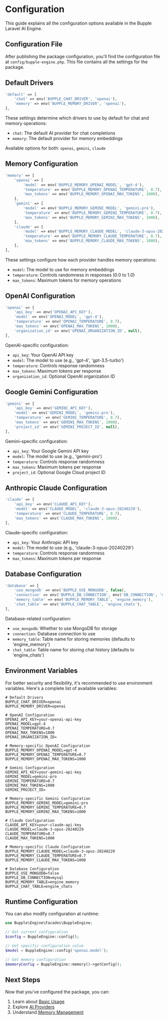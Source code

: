 # Configuration

This guide explains all the configuration options available in the Bupple Laravel AI Engine.

## Configuration File

After publishing the package configuration, you'll find the configuration file at `config/bupple-engine.php`. This file contains all the settings for the package.

## Default Drivers

```php
'default' => [
    'chat' => env('BUPPLE_CHAT_DRIVER', 'openai'),
    'memory' => env('BUPPLE_MEMORY_DRIVER', 'openai'),
],
```

These settings determine which drivers to use by default for chat and memory operations:
- `chat`: The default AI provider for chat completions
- `memory`: The default provider for memory embeddings

Available options for both: `openai`, `gemini`, `claude`

## Memory Configuration

```php
'memory' => [
    'openai' => [
        'model' => env('BUPPLE_MEMORY_OPENAI_MODEL', 'gpt-4'),
        'temperature' => env('BUPPLE_MEMORY_OPENAI_TEMPERATURE', 0.7),
        'max_tokens' => env('BUPPLE_MEMORY_OPENAI_MAX_TOKENS', 1000),
    ],
    'gemini' => [
        'model' => env('BUPPLE_MEMORY_GEMINI_MODEL', 'gemini-pro'),
        'temperature' => env('BUPPLE_MEMORY_GEMINI_TEMPERATURE', 0.7),
        'max_tokens' => env('BUPPLE_MEMORY_GEMINI_MAX_TOKENS', 1000),
    ],
    'claude' => [
        'model' => env('BUPPLE_MEMORY_CLAUDE_MODEL', 'claude-3-opus-20240229'),
        'temperature' => env('BUPPLE_MEMORY_CLAUDE_TEMPERATURE', 0.7),
        'max_tokens' => env('BUPPLE_MEMORY_CLAUDE_MAX_TOKENS', 1000),
    ],
],
```

These settings configure how each provider handles memory operations:
- `model`: The model to use for memory embeddings
- `temperature`: Controls randomness in responses (0.0 to 1.0)
- `max_tokens`: Maximum tokens for memory operations

## OpenAI Configuration

```php
'openai' => [
    'api_key' => env('OPENAI_API_KEY'),
    'model' => env('OPENAI_MODEL', 'gpt-4'),
    'temperature' => env('OPENAI_TEMPERATURE', 0.7),
    'max_tokens' => env('OPENAI_MAX_TOKENS', 1000),
    'organization_id' => env('OPENAI_ORGANIZATION_ID', null),
],
```

OpenAI-specific configuration:
- `api_key`: Your OpenAI API key
- `model`: The model to use (e.g., 'gpt-4', 'gpt-3.5-turbo')
- `temperature`: Controls response randomness
- `max_tokens`: Maximum tokens per response
- `organization_id`: Optional OpenAI organization ID

## Google Gemini Configuration

```php
'gemini' => [
    'api_key' => env('GEMINI_API_KEY'),
    'model' => env('GEMINI_MODEL', 'gemini-pro'),
    'temperature' => env('GEMINI_TEMPERATURE', 0.7),
    'max_tokens' => env('GEMINI_MAX_TOKENS', 1000),
    'project_id' => env('GEMINI_PROJECT_ID', null),
],
```

Gemini-specific configuration:
- `api_key`: Your Google Gemini API key
- `model`: The model to use (e.g., 'gemini-pro')
- `temperature`: Controls response randomness
- `max_tokens`: Maximum tokens per response
- `project_id`: Optional Google Cloud project ID

## Anthropic Claude Configuration

```php
'claude' => [
    'api_key' => env('CLAUDE_API_KEY'),
    'model' => env('CLAUDE_MODEL', 'claude-3-opus-20240229'),
    'temperature' => env('CLAUDE_TEMPERATURE', 0.7),
    'max_tokens' => env('CLAUDE_MAX_TOKENS', 1000),
],
```

Claude-specific configuration:
- `api_key`: Your Anthropic API key
- `model`: The model to use (e.g., 'claude-3-opus-20240229')
- `temperature`: Controls response randomness
- `max_tokens`: Maximum tokens per response

## Database Configuration

```php
'database' => [
    'use_mongodb' => env('BUPPLE_USE_MONGODB', false),
    'connection' => env('BUPPLE_DB_CONNECTION', env('DB_CONNECTION', 'mysql')),
    'memory_table' => env('BUPPLE_MEMORY_TABLE', 'engine_memory'),
    'chat_table' => env('BUPPLE_CHAT_TABLE', 'engine_chats'),
],
```

Database-related configuration:
- `use_mongodb`: Whether to use MongoDB for storage
- `connection`: Database connection to use
- `memory_table`: Table name for storing memories (defaults to 'engine_memory')
- `chat_table`: Table name for storing chat history (defaults to 'engine_chats')

## Environment Variables

For better security and flexibility, it's recommended to use environment variables. Here's a complete list of available variables:

```env
# Default Drivers
BUPPLE_CHAT_DRIVER=openai
BUPPLE_MEMORY_DRIVER=openai

# OpenAI Configuration
OPENAI_API_KEY=your-openai-api-key
OPENAI_MODEL=gpt-4
OPENAI_TEMPERATURE=0.7
OPENAI_MAX_TOKENS=1000
OPENAI_ORGANIZATION_ID=

# Memory-specific OpenAI Configuration
BUPPLE_MEMORY_OPENAI_MODEL=gpt-4
BUPPLE_MEMORY_OPENAI_TEMPERATURE=0.7
BUPPLE_MEMORY_OPENAI_MAX_TOKENS=1000

# Gemini Configuration
GEMINI_API_KEY=your-gemini-api-key
GEMINI_MODEL=gemini-pro
GEMINI_TEMPERATURE=0.7
GEMINI_MAX_TOKENS=1000
GEMINI_PROJECT_ID=

# Memory-specific Gemini Configuration
BUPPLE_MEMORY_GEMINI_MODEL=gemini-pro
BUPPLE_MEMORY_GEMINI_TEMPERATURE=0.7
BUPPLE_MEMORY_GEMINI_MAX_TOKENS=1000

# Claude Configuration
CLAUDE_API_KEY=your-claude-api-key
CLAUDE_MODEL=claude-3-opus-20240229
CLAUDE_TEMPERATURE=0.7
CLAUDE_MAX_TOKENS=1000

# Memory-specific Claude Configuration
BUPPLE_MEMORY_CLAUDE_MODEL=claude-3-opus-20240229
BUPPLE_MEMORY_CLAUDE_TEMPERATURE=0.7
BUPPLE_MEMORY_CLAUDE_MAX_TOKENS=1000

# Database Configuration
BUPPLE_USE_MONGODB=false
BUPPLE_DB_CONNECTION=mysql
BUPPLE_MEMORY_TABLE=engine_memory
BUPPLE_CHAT_TABLE=engine_chats
```

## Runtime Configuration

You can also modify configuration at runtime:

```php
use Bupple\Engine\Facades\BuppleEngine;

// Get current configuration
$config = BuppleEngine::config();

// Get specific configuration value
$model = BuppleEngine::config('openai.model');

// Get memory configuration
$memoryConfig = BuppleEngine::memory()->getConfig();
```

## Next Steps

Now that you've configured the package, you can:

1. Learn about [Basic Usage](../basic-usage)
2. Explore [AI Providers](../core/ai-providers)
3. Understand [Memory Management](../core/memory-management)
